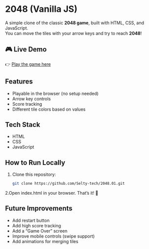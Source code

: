 # 2048 (Vanilla JS)

A simple clone of the classic **2048 game**, built with HTML, CSS, and JavaScript.  
You can move the tiles with your arrow keys and try to reach **2048**!

## 🎮 Live Demo
👉 [Play the game here](https://selty-tech.github.io/2048.01/)

##  Features
- Playable in the browser (no setup needed)
- Arrow key controls
- Score tracking
- Different tile colors based on values

## Tech Stack
- HTML
- CSS
- JavaScript

##   How to Run Locally
1. Clone this repository:  
   ```bash
   git clone https://github.com/Selty-tech/2048.01.git
2.Open index.html in your browser.
That’s it! 🎉


##  Future Improvements
- Add restart button  
- Add high score tracking  
- Add a “Game Over” screen  
- Improve mobile controls (swipe support)  
- Add animations for merging tiles  

